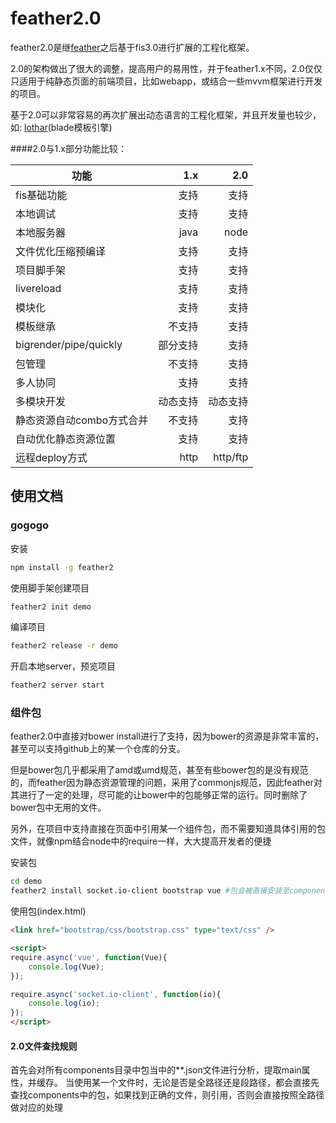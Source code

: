 feather2.0
==========================
feather2.0是继[feather](http://github.com/feather-team/feather)之后基于fis3.0进行扩展的工程化框架。

2.0的架构做出了很大的调整，提高用户的易用性，并于feather1.x不同，2.0仅仅只适用于纯静态页面的前端项目，比如webapp，或结合一些mvvm框架进行开发的项目。

基于2.0可以非常容易的再次扩展出动态语言的工程化框架，并且开发量也较少，如: [lothar](http://github.com/feather-team/lothar)(blade模板引擎)

####2.0与1.x部分功能比较：

| 功能                  | 1.x               | 2.0   |
|-----------------------|------------------:|------:|
|fis基础功能   | 支持             |支持     |
|本地调试   | 支持             |支持     |
|本地服务器   | java             |node     |
|文件优化压缩预编译   | 支持             |支持     |
|项目脚手架   | 支持             |支持     |
|livereload   | 支持             |支持     |
|模块化   | 支持             |支持     |
|模板继承   | 不支持             |支持     |
|bigrender/pipe/quickly   | 部分支持             |支持     |
|包管理   | 不支持             |支持     |
|多人协同   | 支持             |支持     |
|多模块开发   |动态支持             |动态支持     |
|静态资源自动combo方式合并   | 不支持            |支持     |
|自动优化静态资源位置   | 支持             |支持     |
|远程deploy方式   | http             |http/ftp     |

## 使用文档

### gogogo

安装
```sh
npm install -g feather2
```

使用脚手架创建项目
```sh
feather2 init demo
```

编译项目
```sh
feather2 release -r demo
```

开启本地server，预览项目
```sh
feather2 server start
```
### 组件包
feather2.0中直接对bower install进行了支持，因为bower的资源是非常丰富的，甚至可以支持github上的某一个仓库的分支。

但是bower包几乎都采用了amd或umd规范，甚至有些bower包的是没有规范的，而feather因为静态资源管理的问题，采用了commonjs规范，因此feather对其进行了一定的处理，尽可能的让bower中的包能够正常的运行。同时删除了bower包中无用的文件。

另外，在项目中支持直接在页面中引用某一个组件包，而不需要知道具体引用的包文件，就像npm结合node中的require一样，大大提高开发者的便捷

安装包
```sh
cd demo
feather2 install socket.io-client bootstrap vue #包会被直接安装至components目录下
```

使用包(index.html)
```html 
<link href="bootstrap/css/bootstrap.css" type="text/css" />

<script>
require.async('vue', function(Vue){
    console.log(Vue);
});

require.async('socket.io-client', function(io){
    console.log(io);
});
</script>
```

#### 2.0文件查找规则
首先会对所有components目录中包当中的**.json文件进行分析，提取main属性，并缓存。
当使用某一个文件时，无论是否是全路径还是段路径，都会直接先查找components中的包，如果找到正确的文件，则引用，否则会直接按照全路径做对应的处理
